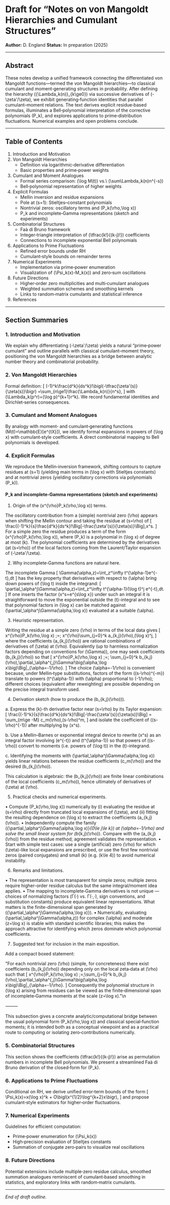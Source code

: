 # Draft for “Notes on von Mangoldt Hierarchies and Cumulant Structures”
**Author:** D. England
**Status:** In preparation (2025)

---

## Abstract

These notes develop a unified framework connecting the differentiated von Mangoldt functions—termed the von Mangoldt hierarchies—to classical cumulant and moment‐generating structures in probability. After defining the hierarchy \(\{\Lambda_k(n)\}_{k\ge0}\) via successive derivatives of \(-\zeta'/\zeta\), we exhibit generating‐function identities that parallel cumulant–moment relations. The text derives explicit residue‐based formulas, illuminates a Bell‐polynomial interpretation of the corrective polynomials \(P_k\), and explores applications to prime‐distribution fluctuations. Numerical examples and open problems conclude.

---

## Table of Contents

1. Introduction and Motivation
2. Von Mangoldt Hierarchies
   - Definition via logarithmic‐derivative differentiation
   - Basic properties and prime‐power weights
3. Cumulant and Moment Analogues
   - Formal series comparison: \(\log M(t)\) vs.\ \(\sum\Lambda_k(n)n^{-s}\)
   - Bell‐polynomial representation of higher weights
4. Explicit Formulas
   - Mellin inversion and residue expansions
   - Pole at \(s=1\): Stieltjes–constant polynomials
   - Nontrivial zeros: oscillatory terms and \(P_k(\rho,\log x)\)
   - P_k and incomplete‑Gamma representations (sketch and experiments)
5. Combinatorial Structures
   - Faà di Bruno framework
   - Integer‐triangle interpretation of \(\tfrac{k!}{(k-j)!}\) coefficients
   - Connections to incomplete exponential Bell polynomials
6. Applications to Prime Fluctuations
   - Refined error bounds under RH
   - Cumulant‐style bounds on remainder terms
7. Numerical Experiments
   - Implementation via prime‐power enumeration
   - Visualization of \(\Psi_k(x)-M_k(x)\) and zero‐sum oscillations
8. Future Directions
   - Higher‐order zero multiplicities and multi‐cumulant analogues
   - Weighted summation schemes and smoothing kernels
   - Links to random‐matrix cumulants and statistical inference
9. References

---

## Section Summaries

### 1. Introduction and Motivation
We explain why differentiating \(-\zeta'/\zeta\) yields a natural “prime‐power cumulant” and outline parallels with classical cumulant–moment theory, positioning the von Mangoldt hierarchies as a bridge between analytic number theory and combinatorial probability.

### 2. Von Mangoldt Hierarchies
Formal definition:
\[
(-1)^k\frac{d^k}{ds^k}\!\bigl(-\tfrac{\zeta'(s)}{\zeta(s)}\bigr)
=\sum_{n\ge1}\frac{\Lambda_k(n)}{n^s},
\]
with \(\Lambda_k(p^r)=(\log p)^{k+1}r^k\). We record fundamental identities and Dirichlet‐series consequences.

### 3. Cumulant and Moment Analogues
By analogy with moment‐ and cumulant‐generating functions \(M(t)=\mathbb{E}[e^{tX}]\), we identify formal expansions in powers of \(\log x\) with cumulant‐style coefficients. A direct combinatorial mapping to Bell polynomials is developed.

### 4. Explicit Formulas
We reproduce the Mellin‐inversion framework, shifting contours to capture residues at \(s=1\) (yielding main terms in \(\log x\) with Stieltjes constants) and at nontrivial zeros (yielding oscillatory corrections via polynomials \(P_k\)).

#### P_k and incomplete‑Gamma representations (sketch and experiments)

1) Origin of the \(x^{\rho}P_k(\rho,\log x)\) terms.

  The oscillatory contribution from a (simple) nontrivial zero \(\rho\) appears when shifting the Mellin contour and taking the residue at \(s=\rho\) of
  \[
    \frac{(-1)^k}{s}\frac{d^k}{ds^k}\!\Big[-\frac{\zeta'(s)}{\zeta(s)}\Big]\,x^s.
  \]
  For a simple zero the residue produces a term of the form \(x^{\rho}P_k(\rho,\log x)\), where \(P_k\) is a polynomial in \(\log x\) of degree at most \(k\). The polynomial coefficients are determined by the derivatives (at \(s=\rho\)) of the local factors coming from the Laurent/Taylor expansion of \(-\zeta'/\zeta\).

2) Why incomplete‑Gamma functions are natural here.

  The incomplete Gamma
  \[
    \Gamma(\alpha,z)=\int_z^\infty t^{\alpha-1}e^{-t}\,dt
  \]
  has the key property that derivatives with respect to \(\alpha\) bring down powers of \(\log t\) inside the integrand:
  \[
    \partial_\alpha^j\Gamma(\alpha,z)=\int_z^\infty t^{\alpha-1}(\log t)^j e^{-t}\,dt.
  \]
  If one inserts the factor \(x^s=e^{s\log x}\) under such an integral it is straightforward to move the exponential outside the \(t\)-integral and to see that polynomial factors in \(\log x\) can be matched against \(\partial_\alpha^j\Gamma(\alpha,\log x)\) evaluated at a suitable \(\alpha\).

3) Heuristic representation.

  Writing the residue at a simple zero \(\rho\) in terms of the local data gives
  \[
    x^{\rho}P_k(\rho,\log x)
    \;=\; x^{\rho}\sum_{j=0}^k a_{k,j}(\rho)\,(\log x)^j,
  \]
  where the coefficients \(a_{k,j}(\rho)\) are rational combinations of derivatives of \(\zeta\) at \(\rho\). Equivalently (up to harmless normalization factors depending on conventions for \(\Gamma\)), one may seek coefficients \(b_{k,j}(\rho)\) so that
  \[
    x^{\rho}P_k(\rho,\log x)
    \;=\; \sum_{j=0}^k b_{k,j}(\rho)\,\partial_\alpha^{\,j}\Gamma\!\big(\alpha,\log x\big)\Big|_{\alpha=-1/\rho}.
  \]
  The choice \(\alpha=-1/\rho\) is convenient because, under Mellin‑type substitutions, factors of the form \((s-\rho)^{-m}\) translate to powers \(t^{\alpha-1}\) with \(\alpha\) proportional to \(-1/\rho\); different choices (equivalent after reweighting) are possible depending on the precise integral transform used.

4) Derivation sketch (how to produce the \(b_{k,j}(\rho)\)).

  a. Express the \(k\)-th derivative factor near \(s=\rho\) by its Taylor expansion:
  \[
    \frac{(-1)^k}{s}\frac{d^k}{ds^k}\!\Big[-\frac{\zeta'(s)}{\zeta(s)}\Big] = \sum_{m\ge -M} c_m(\rho)\,(s-\rho)^m,
  \]
  and isolate the coefficient of \((s-\rho)^{-1}\) after multiplying by \(x^s\).

  b. Use a Mellin–Barnes or exponential integral device to rewrite \(x^s\) as an integral factor involving \(e^{-t}\) and \(t^{\alpha-1}\) so that powers of \((s-\rho)\) convert to moments (i.e. powers of \(\log t\)) in the \(t\)-integrand.

  c. Identifying the moments with \(\partial_\alpha^j\Gamma(\alpha,\log x)\) yields linear relations between the residue coefficients \(c_m(\rho)\) and the desired \(b_{k,j}(\rho)\).

  This calculation is algebraic: the \(b_{k,j}(\rho)\) are finite linear combinations of the local coefficients \(c_m(\rho)\), hence ultimately of derivatives of \(\zeta\) at \(\rho\).

5) Practical checks and numerical experiments.

  • Compute \(P_k(\rho,\log x)\) numerically by (i) evaluating the residue at \(s=\rho\) directly from truncated local expansions of \(\zeta\), and (ii) fitting the resulting dependence on \(\log x\) to extract the coefficients \(a_{k,j}(\rho)\).
  • Independently compute the family \(\{\partial_\alpha^j\Gamma(\alpha,\log x)\}_{0\le j\le k}\) at \(\alpha=-1/\rho\) and solve the small linear system for \(b_{k,j}(\rho)\). Compare with the \(a_{k,j}(\rho)\) from the residue method; agreement validates the representation.
  • Start with simple test cases: use a single (artificial) zero \(\rho\) for which \(\zeta\)-like local expansions are prescribed, or use the first few nontrivial zeros (paired conjugates) and small \(k\) (e.g. \(k\le 4\)) to avoid numerical instability.

6) Remarks and limitations.

  • The representation is most transparent for simple zeros; multiple zeros require higher-order residue calculus but the same integral/moment idea applies.
  • The mapping to incomplete‑Gamma derivatives is not unique — choices of normalizing factors (Γ(·) vs. Γ(·,·), sign conventions, and substitution constants) produce equivalent linear representations. What matters is the finite-dimensional span generated by \(\{\partial_\alpha^j\Gamma(\alpha,\log x)\}\).
  • Numerically, evaluating \(\partial_\alpha^j\Gamma(\alpha,z)\) for complex \(\alpha\) and moderate \(z=\log x\) is stable with standard scientific libraries; this makes the approach attractive for identifying which zeros dominate which polynomial coefficients.

7) Suggested text for inclusion in the main exposition.

  Add a compact boxed statement:

  \"For each nontrivial zero \(\rho\) (simple, for concreteness) there exist coefficients \(b_{k,j}(\rho)\) depending only on the local zeta‑data at \(\rho\) such that
  \[
    x^{\rho}P_k(\rho,\log x)
    \;=\;\sum_{j=0}^k b_{k,j}(\rho)\,\partial_\alpha^{\,j}\Gamma\!\big(\alpha,\log x\big)\Big|_{\alpha=-1/\rho}.
  \]
  Consequently the polynomial structure in \(\log x\) arising from residues can be viewed as the finite‑dimensional span of incomplete‑Gamma moments at the scale \(z=\log x\).\"\n

⸻

This subsection gives a concrete analytic/computational bridge between the usual polynomial form \(P_k(\rho,\log x)\) and classical special‑function moments; it is intended both as a conceptual viewpoint and as a practical route to computing or isolating zero‑contributions numerically.

### 5. Combinatorial Structures
This section shows the coefficients \(\tfrac{k!}{(k-j)!}\) arise as permutation numbers in incomplete Bell polynomials. We present a streamlined Faà di Bruno derivation of the closed‐form for \(P_k\).

### 6. Applications to Prime Fluctuations
Conditional on RH, we derive unified error‐term bounds of the form
\[
\Psi_k(x)=x(\log x)^k + O\bigl(x^{1/2}\log^{k+2}x\bigr),
\]
and propose cumulant‐style estimators for higher‐order fluctuations.

### 7. Numerical Experiments
Guidelines for efficient computation:
- Prime‐power enumeration for \(\Psi_k(x)\)
- High‐precision evaluation of Stieltjes constants
- Summation of conjugate zero‐pairs to visualize real oscillations

### 8. Future Directions
Potential extensions include multiple‐zero residue calculus, smoothed summation analogues reminiscent of cumulant‐based smoothing in statistics, and exploratory links with random‐matrix cumulants.

---

*End of draft outline.*